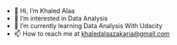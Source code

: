 - 👋 Hi, I’m Khaled Alaa
- 👀 I’m interested in Data Analysis
- 🌱 I’m currently learning Data Analysis With Udacity
- 📫 How to reach me at khaledalaazakaria@gmail.com
